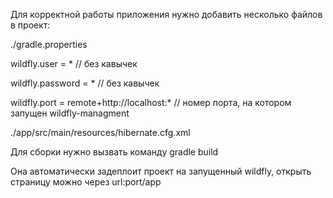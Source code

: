 Для корректной работы приложения нужно добавить несколько файлов в проект:

./gradle.properties

wildfly.user = * // без кавычек

wildfly.password = * // без кавычек

wildfly.port = remote+http://localhost:* // номер порта, на котором запущен wildfly-managment

./app/src/main/resources/hibernate.cfg.xml

Для сборки нужно вызвать команду gradle build

Она автоматически задеплоит проект на запущенный wildfly, открыть страницу можно через url:port/app